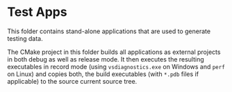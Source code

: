 Test Apps
=========

This folder contains stand-alone applications that are used to generate testing data.

The CMake project in this folder builds all applications as external projects in both debug as well as release mode. It then executes the resulting executables in record mode (using `vsdiagnostics.exe` on Windows and `perf` on Linux) and copies both, the build executables (with `*.pdb` files if applicable) to the source current source tree.
